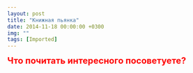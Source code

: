 ```yaml
---
layout: post
title: "Книжная пьянка"
date: 2014-11-18 00:00:00 +0300
img: ""
tags: [Imported]
---
```


<font style="font-weight: bold; font-size:20px; color:red">Что почитать интересного посоветуете?</font>